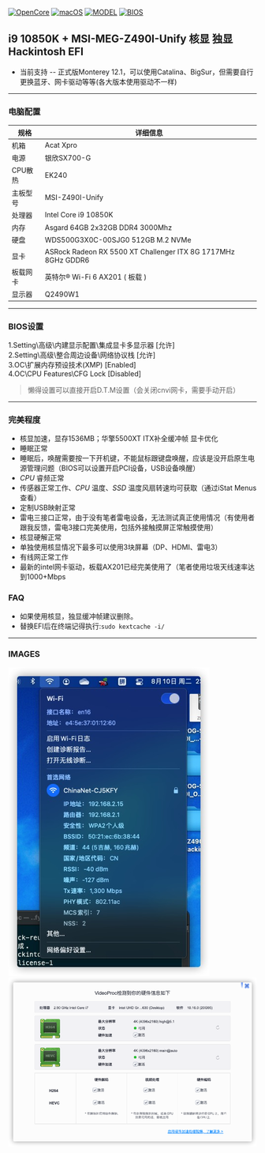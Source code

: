 [![OpenCore](https://img.shields.io/badge/OpenCore-0.7.6-yellowgreen)](https://github.com/zf1976/MSI-MEG-Z490I-Unify-Hackintosh-OC-EFI/releases/tag/OC-0.7.1)
[![macOS](https://img.shields.io/badge/macOS-12.1-orange)](https://www.apple.com/macos/catalina/)
[![MODEL](https://img.shields.io/badge/Model-Z490I-blue)](https://tw.msi.com/Motherboard/MEG-Z490I-UNIFY/)
[![BIOS](https://img.shields.io/badge/BIOS-7C77v19-brightgreen)](#)


## i9 10850K + MSI-MEG-Z490I-Unify 核显 独显 Hackintosh EFI

- 当前支持 -- 正式版Monterey 12.1，可以使用Catalina、BigSur，但需要自行更换蓝牙、网卡驱动等等(各大版本使用驱动不一样)


---


### 电脑配置

| 规格     | 详细信息                                     |
| -------- | ---------------------------------------- |
| 机箱 | Acat Xpro             |
| 电源 | 银欣SX700-G             |
| CPU散热 | EK240             |
| 主板型号 | MSI-Z490I-Unify             |
| 处理器   | Intel Core i9 10850K       |
| 内存     | Asgard 64GB 2x32GB DDR4 3000Mhz                 |
| 硬盘     | WDS500G3X0C-00SJG0 512GB M.2 NVMe                  |
| 显卡 | ASRock Radeon RX 5500 XT Challenger ITX 8G 1717MHz 8GHz GDDR6                            |
| 板载网卡 | 英特尔® Wi-Fi 6 AX201 ( 板载 ) |
| 显示器   | Q2490W1  |

---

### BIOS设置

1.Setting\高级\内建显示配置\集成显卡多显示器 [允许]  
2.Setting\高级\整合周边设备\网络协议栈       [允许]  
3.OC\扩展内存预设技术(XMP)                   [Enabled]  
4.OC\CPU Features\CFG Lock                   [Disabled]  
> 懒得设置可以直接开启D.T.M设置（会关闭cnvi网卡，需要手动开启）


---

### 完美程度
- 核显加速，显存1536MB；华擎5500XT ITX补全缓冲帧 显卡优化
- 睡眠正常
- 睡眠后，唤醒需要按一下开机键，不能鼠标跟键盘唤醒，应该是没开启原生电源管理问题（BIOS可以设置开启PCI设备，USB设备唤醒）
- _CPU_ 睿频正常
- 传感器正常工作、_CPU_ 温度、_SSD_ 温度风扇转速均可获取（通过iStat Menus查看）
- 定制USB映射正常
- 雷电三接口正常，由于没有笔者雷电设备，无法测试真正使用情况（有使用者跟我反馈，雷电3接口完美使用，包括外接触摸屏正常触摸使用）
- 核显硬解正常
- 单独使用核显情况下最多可以使用3块屏幕（DP、HDMI、雷电3）
- 有线网正常工作
- 最新的intel网卡驱动，板载AX201已经完美使用了（笔者使用垃圾天线速率达到1000+Mbps
### FAQ
- 如果使用核显，独显缓冲帧建议删除。
- 替换EFI后在终端记得执行:`sudo kextcache -i/`
---
### IMAGES
<img src="/img/wifi.jpg"/>
<img src="img/iShot2021-08-19 11.49.59.png"/>
